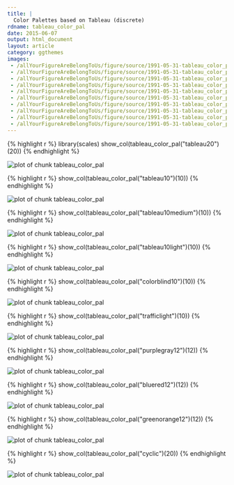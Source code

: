 ```yaml
---
title: |
  Color Palettes based on Tableau (discrete)
rdname: tableau_color_pal
date: 2015-06-07
output: html_document
layout: article
category: ggthemes
images:
 - /allYourFigureAreBelongToUs/figure/source/1991-05-31-tableau_color_pal/tableau_color_pal-1.png
 - /allYourFigureAreBelongToUs/figure/source/1991-05-31-tableau_color_pal/tableau_color_pal-10.png
 - /allYourFigureAreBelongToUs/figure/source/1991-05-31-tableau_color_pal/tableau_color_pal-2.png
 - /allYourFigureAreBelongToUs/figure/source/1991-05-31-tableau_color_pal/tableau_color_pal-3.png
 - /allYourFigureAreBelongToUs/figure/source/1991-05-31-tableau_color_pal/tableau_color_pal-4.png
 - /allYourFigureAreBelongToUs/figure/source/1991-05-31-tableau_color_pal/tableau_color_pal-5.png
 - /allYourFigureAreBelongToUs/figure/source/1991-05-31-tableau_color_pal/tableau_color_pal-6.png
 - /allYourFigureAreBelongToUs/figure/source/1991-05-31-tableau_color_pal/tableau_color_pal-7.png
 - /allYourFigureAreBelongToUs/figure/source/1991-05-31-tableau_color_pal/tableau_color_pal-8.png
 - /allYourFigureAreBelongToUs/figure/source/1991-05-31-tableau_color_pal/tableau_color_pal-9.png
---
```





{% highlight r %}
library(scales)
show_col(tableau_color_pal("tableau20")(20))
{% endhighlight %}

![plot of chunk tableau_color_pal](/allYourFigureAreBelongToUs/figure/source/1991-05-31-tableau_color_pal/tableau_color_pal-1.png) 

{% highlight r %}
show_col(tableau_color_pal("tableau10")(10))
{% endhighlight %}

![plot of chunk tableau_color_pal](/allYourFigureAreBelongToUs/figure/source/1991-05-31-tableau_color_pal/tableau_color_pal-2.png) 

{% highlight r %}
show_col(tableau_color_pal("tableau10medium")(10))
{% endhighlight %}

![plot of chunk tableau_color_pal](/allYourFigureAreBelongToUs/figure/source/1991-05-31-tableau_color_pal/tableau_color_pal-3.png) 

{% highlight r %}
show_col(tableau_color_pal("tableau10light")(10))
{% endhighlight %}

![plot of chunk tableau_color_pal](/allYourFigureAreBelongToUs/figure/source/1991-05-31-tableau_color_pal/tableau_color_pal-4.png) 

{% highlight r %}
show_col(tableau_color_pal("colorblind10")(10))
{% endhighlight %}

![plot of chunk tableau_color_pal](/allYourFigureAreBelongToUs/figure/source/1991-05-31-tableau_color_pal/tableau_color_pal-5.png) 

{% highlight r %}
show_col(tableau_color_pal("trafficlight")(10))
{% endhighlight %}

![plot of chunk tableau_color_pal](/allYourFigureAreBelongToUs/figure/source/1991-05-31-tableau_color_pal/tableau_color_pal-6.png) 

{% highlight r %}
show_col(tableau_color_pal("purplegray12")(12))
{% endhighlight %}

![plot of chunk tableau_color_pal](/allYourFigureAreBelongToUs/figure/source/1991-05-31-tableau_color_pal/tableau_color_pal-7.png) 

{% highlight r %}
show_col(tableau_color_pal("bluered12")(12))
{% endhighlight %}

![plot of chunk tableau_color_pal](/allYourFigureAreBelongToUs/figure/source/1991-05-31-tableau_color_pal/tableau_color_pal-8.png) 

{% highlight r %}
show_col(tableau_color_pal("greenorange12")(12))
{% endhighlight %}

![plot of chunk tableau_color_pal](/allYourFigureAreBelongToUs/figure/source/1991-05-31-tableau_color_pal/tableau_color_pal-9.png) 

{% highlight r %}
show_col(tableau_color_pal("cyclic")(20))
{% endhighlight %}

![plot of chunk tableau_color_pal](/allYourFigureAreBelongToUs/figure/source/1991-05-31-tableau_color_pal/tableau_color_pal-10.png) 